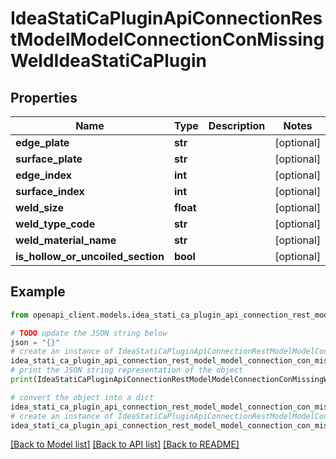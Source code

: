 # IdeaStatiCaPluginApiConnectionRestModelModelConnectionConMissingWeldIdeaStatiCaPlugin


## Properties

Name | Type | Description | Notes
------------ | ------------- | ------------- | -------------
**edge_plate** | **str** |  | [optional] 
**surface_plate** | **str** |  | [optional] 
**edge_index** | **int** |  | [optional] 
**surface_index** | **int** |  | [optional] 
**weld_size** | **float** |  | [optional] 
**weld_type_code** | **str** |  | [optional] 
**weld_material_name** | **str** |  | [optional] 
**is_hollow_or_uncoiled_section** | **bool** |  | [optional] 

## Example

```python
from openapi_client.models.idea_stati_ca_plugin_api_connection_rest_model_model_connection_con_missing_weld_idea_stati_ca_plugin import IdeaStatiCaPluginApiConnectionRestModelModelConnectionConMissingWeldIdeaStatiCaPlugin

# TODO update the JSON string below
json = "{}"
# create an instance of IdeaStatiCaPluginApiConnectionRestModelModelConnectionConMissingWeldIdeaStatiCaPlugin from a JSON string
idea_stati_ca_plugin_api_connection_rest_model_model_connection_con_missing_weld_idea_stati_ca_plugin_instance = IdeaStatiCaPluginApiConnectionRestModelModelConnectionConMissingWeldIdeaStatiCaPlugin.from_json(json)
# print the JSON string representation of the object
print(IdeaStatiCaPluginApiConnectionRestModelModelConnectionConMissingWeldIdeaStatiCaPlugin.to_json())

# convert the object into a dict
idea_stati_ca_plugin_api_connection_rest_model_model_connection_con_missing_weld_idea_stati_ca_plugin_dict = idea_stati_ca_plugin_api_connection_rest_model_model_connection_con_missing_weld_idea_stati_ca_plugin_instance.to_dict()
# create an instance of IdeaStatiCaPluginApiConnectionRestModelModelConnectionConMissingWeldIdeaStatiCaPlugin from a dict
idea_stati_ca_plugin_api_connection_rest_model_model_connection_con_missing_weld_idea_stati_ca_plugin_from_dict = IdeaStatiCaPluginApiConnectionRestModelModelConnectionConMissingWeldIdeaStatiCaPlugin.from_dict(idea_stati_ca_plugin_api_connection_rest_model_model_connection_con_missing_weld_idea_stati_ca_plugin_dict)
```
[[Back to Model list]](../README.md#documentation-for-models) [[Back to API list]](../README.md#documentation-for-api-endpoints) [[Back to README]](../README.md)


